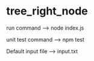 # tree_right_node

run command --> node index.js

unit test command --> npm test

Default input file --> input.txt
